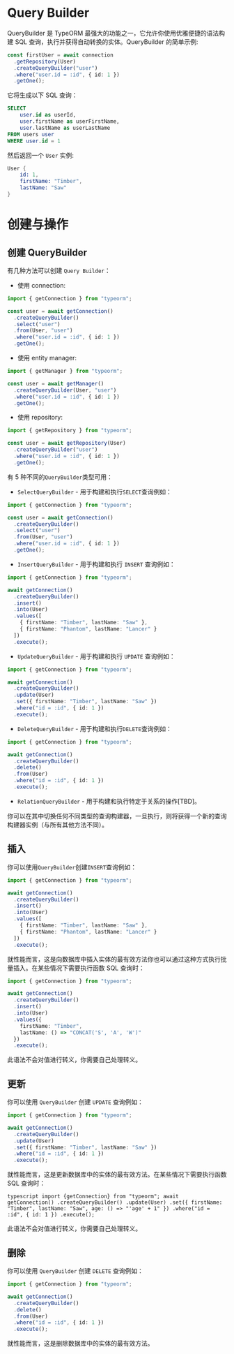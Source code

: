 # Query Builder

QueryBuilder 是 TypeORM 最强大的功能之一，它允许你使用优雅便捷的语法构建 SQL 查询，执行并获得自动转换的实体。QueryBuilder 的简单示例:

```ts
const firstUser = await connection
  .getRepository(User)
  .createQueryBuilder("user")
  .where("user.id = :id", { id: 1 })
  .getOne();
```

它将生成以下 SQL 查询：

```sql
SELECT
    user.id as userId,
    user.firstName as userFirstName,
    user.lastName as userLastName
FROM users user
WHERE user.id = 1
```

然后返回一个 `User` 实例:

```s
User {
    id: 1,
    firstName: "Timber",
    lastName: "Saw"
}
```

# 创建与操作

## 创建 QueryBuilder

有几种方法可以创建 `Query Builder`：

- 使用 connection:

```typescript
import { getConnection } from "typeorm";

const user = await getConnection()
  .createQueryBuilder()
  .select("user")
  .from(User, "user")
  .where("user.id = :id", { id: 1 })
  .getOne();
```

- 使用 entity manager:

```typescript
import { getManager } from "typeorm";

const user = await getManager()
  .createQueryBuilder(User, "user")
  .where("user.id = :id", { id: 1 })
  .getOne();
```

- 使用 repository:

```typescript
import { getRepository } from "typeorm";

const user = await getRepository(User)
  .createQueryBuilder("user")
  .where("user.id = :id", { id: 1 })
  .getOne();
```

有 5 种不同的`QueryBuilder`类型可用：

- `SelectQueryBuilder` - 用于构建和执行`SELECT`查询例如：

```typescript
import { getConnection } from "typeorm";

const user = await getConnection()
  .createQueryBuilder()
  .select("user")
  .from(User, "user")
  .where("user.id = :id", { id: 1 })
  .getOne();
```

- `InsertQueryBuilder` - 用于构建和执行 `INSERT` 查询例如：

```typescript
import { getConnection } from "typeorm";

await getConnection()
  .createQueryBuilder()
  .insert()
  .into(User)
  .values([
    { firstName: "Timber", lastName: "Saw" },
    { firstName: "Phantom", lastName: "Lancer" }
  ])
  .execute();
```

- `UpdateQueryBuilder` - 用于构建和执行 `UPDATE` 查询例如：

```typescript
import { getConnection } from "typeorm";

await getConnection()
  .createQueryBuilder()
  .update(User)
  .set({ firstName: "Timber", lastName: "Saw" })
  .where("id = :id", { id: 1 })
  .execute();
```

- `DeleteQueryBuilder` - 用于构建和执行`DELETE`查询例如：

```typescript
import { getConnection } from "typeorm";

await getConnection()
  .createQueryBuilder()
  .delete()
  .from(User)
  .where("id = :id", { id: 1 })
  .execute();
```

- `RelationQueryBuilder` - 用于构建和执行特定于关系的操作[TBD]。

你可以在其中切换任何不同类型的查询构建器，一旦执行，则将获得一个新的查询构建器实例（与所有其他方法不同）。

## 插入

你可以使用`QueryBuilder`创建`INSERT`查询例如：

```typescript
import { getConnection } from "typeorm";

await getConnection()
  .createQueryBuilder()
  .insert()
  .into(User)
  .values([
    { firstName: "Timber", lastName: "Saw" },
    { firstName: "Phantom", lastName: "Lancer" }
  ])
  .execute();
```

就性能而言，这是向数据库中插入实体的最有效方法你也可以通过这种方式执行批量插入。在某些情况下需要执行函数 SQL 查询时：

```typescript
import { getConnection } from "typeorm";

await getConnection()
  .createQueryBuilder()
  .insert()
  .into(User)
  .values({
    firstName: "Timber",
    lastName: () => "CONCAT('S', 'A', 'W')"
  })
  .execute();
```

此语法不会对值进行转义，你需要自己处理转义。

## 更新

你可以使用 `QueryBuilder` 创建 `UPDATE` 查询例如：

```typescript
import { getConnection } from "typeorm";

await getConnection()
  .createQueryBuilder()
  .update(User)
  .set({ firstName: "Timber", lastName: "Saw" })
  .where("id = :id", { id: 1 })
  .execute();
```

就性能而言，这是更新数据库中的实体的最有效方法。在某些情况下需要执行函数 SQL 查询时：

```
typescript import {getConnection} from "typeorm"; await getConnection() .createQueryBuilder() .update(User) .set({ firstName: "Timber", lastName: "Saw", age: () => "'age' + 1" }) .where("id = :id", { id: 1 }) .execute();
```

此语法不会对值进行转义，你需要自己处理转义。

## 删除

你可以使用 `QueryBuilder` 创建 `DELETE` 查询例如：

```typescript
import { getConnection } from "typeorm";

await getConnection()
  .createQueryBuilder()
  .delete()
  .from(User)
  .where("id = :id", { id: 1 })
  .execute();
```

就性能而言，这是删除数据库中的实体的最有效方法。
